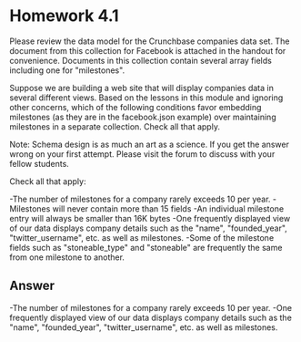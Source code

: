 # Homework 4.1

Please review the data model for the Crunchbase companies data set. The document from this collection for Facebook is attached in the handout for convenience. Documents in this collection contain several array fields including one for "milestones".

Suppose we are building a web site that will display companies data in several different views. Based on the lessons in this module and ignoring other concerns, which of the following conditions favor embedding milestones (as they are in the facebook.json example) over maintaining milestones in a separate collection. Check all that apply.

Note: Schema design is as much an art as a science. If you get the answer wrong on your first attempt. Please visit the forum to discuss with your fellow students.

Check all that apply:

-The number of milestones for a company rarely exceeds 10 per year.
-Milestones will never contain more than 15 fields
-An individual milestone entry will always be smaller than 16K bytes
-One frequently displayed view of our data displays company details such as the "name", "founded_year", "twitter_username", etc. as well as milestones.
-Some of the milestone fields such as "stoneable_type" and "stoneable" are frequently the same from one milestone to another.

## Answer

-The number of milestones for a company rarely exceeds 10 per year.
-One frequently displayed view of our data displays company details such as the "name", "founded_year", "twitter_username", etc. as well as milestones.